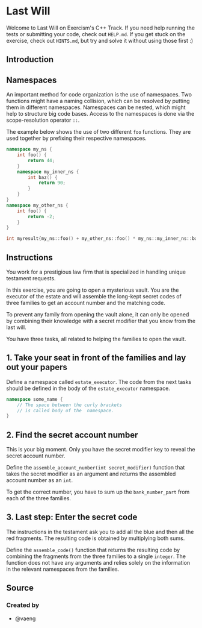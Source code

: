 # Last Will

Welcome to Last Will on Exercism's C++ Track.
If you need help running the tests or submitting your code, check out `HELP.md`.
If you get stuck on the exercise, check out `HINTS.md`, but try and solve it without using those first :)

## Introduction

## Namespaces

An important method for code organization is the use of namespaces.
Two functions might have a naming collision, which can be resolved by putting them in different namespaces.
Namespaces can be nested, which might help to structure big code bases.
Access to the namespaces is done via the scope-resolution operator `::`.

The example below shows the use of two different `foo` functions.
They are used together by prefixing their respective namespaces.

```cpp
namespace my_ns {
    int foo() {
        return 44;
    }
    namespace my_inner_ns {
        int baz() {
            return 90;
        }
    }
}
namespace my_other_ns {
    int foo() {
        return -2;
    }
}

int myresult{my_ns::foo() + my_other_ns::foo() * my_ns::my_inner_ns::baz()};
```

## Instructions

You work for a prestigious law firm that is specialized in handling unique testament requests.

In this exercise, you are going to open a mysterious vault.
You are the executor of the estate and will assemble the long-kept secret codes of three families to get an account number and the matching code.

To prevent any family from opening the vault alone, it can only be opened by combining their knowledge with a secret modifier that you know from the last will.

You have three tasks, all related to helping the families to open the vault.

## 1. Take your seat in front of the families and lay out your papers

Define a namespace called `estate_executor`.
The code from the next tasks should be defined in the body of the `estate_executor` namespace.

```cpp
namespace some_name {
    // The space between the curly brackets
    // is called body of the  namespace.
}
```

## 2. Find the secret account number

This is your big moment.
Only you have the secret modifier key to reveal the secret account number.

Define the `assemble_account_number(int secret_modifier)` function that takes the secret modifier as an argument and returns the assembled account number as an `int`.

To get the correct number, you have to sum up the `bank_number_part` from each of the three families.

## 3. Last step: Enter the secret code

The instructions in the testament ask you to add all the blue and then all the red fragments.
The resulting code is obtained by multiplying both sums.

Define the `assemble_code()` function that returns the resulting code by combining the fragments from the three families to a single `integer`.
The function does not have any arguments and relies solely on the information in the relevant namespaces from the families.

## Source

### Created by

- @vaeng